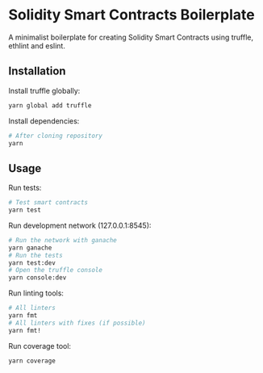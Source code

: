 # Solidity Smart Contracts Boilerplate

A minimalist boilerplate for creating Solidity Smart Contracts using truffle, ethlint and eslint.

## Installation

Install truffle globally:

```bash
yarn global add truffle
```

Install dependencies:

```bash
# After cloning repository
yarn
```

## Usage

Run tests:

```bash
# Test smart contracts
yarn test
```

Run development network (127.0.0.1:8545):

```bash
# Run the network with ganache
yarn ganache
# Run the tests
yarn test:dev
# Open the truffle console
yarn console:dev
```

Run linting tools:

```bash
# All linters
yarn fmt
# All linters with fixes (if possible)
yarn fmt!
```

Run coverage tool:

```bash
yarn coverage
```